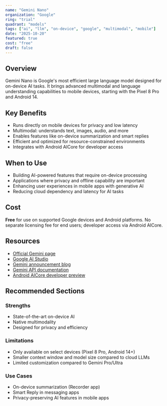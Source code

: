 ```yaml
---
name: "Gemini Nano"
organization: "Google"
ring: "trial"
quadrant: "models"
tags: ["ai", "llm", "on-device", "google", "multimodal", "mobile"]
date: "2025-10-20"
featured: true
cost: "free"
draft: false
---
```


## Overview
Gemini Nano is Google's most efficient large language model designed for on-device AI tasks. It brings advanced multimodal and language understanding capabilities to mobile devices, starting with the Pixel 8 Pro and Android 14.

## Key Benefits
- Runs directly on mobile devices for privacy and low latency
- Multimodal: understands text, images, audio, and more
- Enables features like on-device summarization and smart replies
- Efficient and optimized for resource-constrained environments
- Integrates with Android AICore for developer access

## When to Use
- Building AI-powered features that require on-device processing
- Applications where privacy and offline capability are important
- Enhancing user experiences in mobile apps with generative AI
- Reducing cloud dependency and latency for AI tasks

## Cost
**Free** for use on supported Google devices and Android platforms. No separate licensing fee for end users; developer access via Android AICore.

## Resources
- [Official Gemini page](https://deepmind.google/technologies/gemini/)
- [Google AI Studio](https://aistudio.google.com/)
- [Gemini announcement blog](https://blog.google/technology/ai/google-gemini-ai/)
- [Gemini API documentation](https://ai.google.dev/gemini-api/docs)
- [Android AICore developer preview](https://android-developers.googleblog.com/2023/12/a-new-foundation-for-ai-on-android.html)

## Recommended Sections
### Strengths
- State-of-the-art on-device AI
- Native multimodality
- Designed for privacy and efficiency

### Limitations
- Only available on select devices (Pixel 8 Pro, Android 14+)
- Smaller context window and model size compared to cloud LLMs
- Limited customization compared to Gemini Pro/Ultra

### Use Cases
- On-device summarization (Recorder app)
- Smart Reply in messaging apps
- Privacy-preserving AI features in mobile apps

